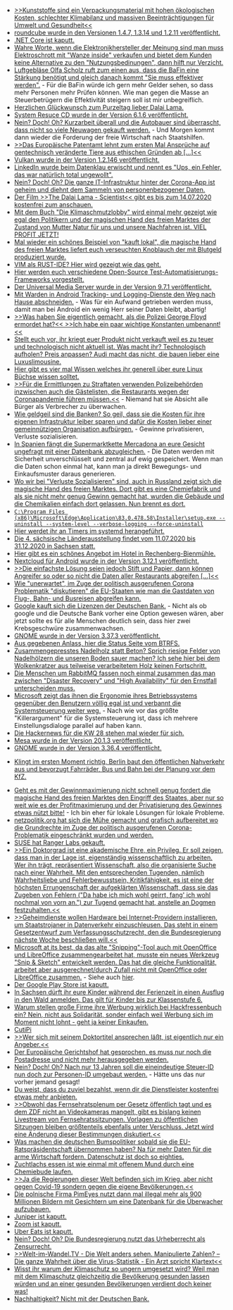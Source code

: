 * [>>Kunststoffe sind ein Verpackungsmaterial mit hohen ökologischen Kosten, schlechter Klimabilanz und massiven Beeinträchtigungen für Umwelt und Gesundheit<<](https://www.sonnenseite.com/de/tipps/raus-aus-der-kunststofffalle.html)
* [roundcube wurde in den Versionen 1.4.7, 1.3.14 und 1.2.11 veröffentlicht.](https://roundcube.net/news/2020/07/05/security-updates-1.4.7-1.3.14-and-1.2.11)
* [.NET Core ist kaputt.](https://www.bleepingcomputer.com/news/security/net-core-vulnerability-lets-attackers-evade-malware-detection/)
* [Wahre Worte, wenn die Elektronikhersteller der Meinung sind man muss Elektroschrott mit "Wanze inside" verkaufen und bietet dem Kunden keine Alternative zu den "Nutzungsbedinungen", dann hilft nur Verzicht.](https://tuxproject.de/blog/2020/07/wanzenzwang/)
* [Luftgebläse Olfa Scholz ruft zum einen aus, dass die BaFin eine Stärkung benötigt und gleich danach kommt "Sie muss effektiver werden".](https://www.golem.de/news/bafin-staerkung-der-finanzaufsicht-nach-wirecard-skandal-geplant-2007-149459.html) - Für die BaFin würde ich gern mehr Gelder sehen, so dass mehr Personen mehr Prüfen können. Wie man gegen die Masse an Steuerbetrügern die Effektivität steigern soll ist mir unbegreiflich.
* [Herzlichen Glückwunsch zum Purzeltag lieber Dalai Lama.](https://www.sonnenseite.com/de/tipps/franz-alt-der-dalai-lama-wird-85-jahre-alt-die-laudatio.html)
* [System Resuce CD wurde in der Version 6.1.6 veröffentlicht.](https://www.planet3dnow.de/cms/56687-systemrescuecd-6-1-6/)
* [Nein? Doch! Oh? Kurzarbeit überall und die Autobauer sind überrascht, dass nicht so viele Neuwagen gekauft werden.](https://www.golem.de/news/neuzulassungen-pkw-markt-erlebt-desaster-ausser-bei-elektroautos-2007-149454.html) - Und Morgen kommt dann wieder die Forderung der freie Wirtschaft nach Staatshilfen.
* [>>Das Europäische Patentamt lehnt zum ersten Mal Ansprüche auf gentechnisch veränderte Tiere aus ethischen Gründen ab [...]<<](https://netzfrauen.org/2020/07/04/patente-3/)
* [Vulkan wurde in der Version 1.2.146 veröffentlicht.](https://www.phoronix.com/scan.php?page=news_item&px=Vulkan-1.2.146-Released)
* [LinkedIn wurde beim Datenklau erwischt und nennt es "Ups, ein Fehler, das war natürlich total ungewollt".](https://www.golem.de/news/datenschutz-linkedin-will-die-ios-zwischenablage-nicht-mehr-auslesen-2007-149451.html)
* [Nein? Doch! Oh? Die ganze IT-Infrastruktur hinter der Corona-App ist geheim und diehnt dem Sammeln von personenbezogener Daten.](https://netzpolitik.org/2020/interview-zu-corona-warn-app-risiken-und-massnahmen-nicht-ausreichend-dargelegt/)
* [Der Film >>The Dalai Lama - Scientist<< gibt es bis zum 14.07.2020 kostenfrei zum anschauen.](https://www.sonnenseite.com/de/tipps/filmtipp-the-dalai-lama-scientist.html)
* [Mit dem Buch "Die Klimaschmutzlobby" wird einmal mehr gezeigt wie egal den Politikern und der magischen Hand des freien Marktes der Zustand von Mutter Natur für uns und unsere Nachfahren ist. VIEL PROFIT JETZT!](https://www.sonnenseite.com/de/tipps/neues-sachbuch-enttarnt-lobby-gegen-den-klimaschutz.html)
* [Mal wieder ein schönes Beispiel von "kauft lokal", die magische Hand des freien Marktes liefert euch verseuchten Knoblauch der mit Blutgeld produziert wurde.](https://netzfrauen.org/2020/07/03/knoblauch-2/)
* [VIM als RUST-IDE? Hier wird gezeigt wie das geht.](https://opensource.com/article/20/7/vim-rust-ide)
* [Hier werden euch verschiedene Open-Source Test-Automatisierungs-Frameworks vorgestellt.](https://opensource.com/article/20/7/open-source-test-automation-frameworks)
* [Der Universal Media Server wurde in der Version 9.7.1 veröffentlicht.](https://www.planet3dnow.de/cms/56691-universal-media-server-9-7-1/)
* [Mit Warden in Android Tracking- und Logging-Dienste den Weg nach Hause abschneiden.](https://www.kuketz-blog.de/warden-tracker-aus-android-apps-entfernen/) - Was für ein Aufwand getrieben werden muss, damit man bei Android ein wenig Herr seiner Daten bleibt, abartig!
* [>>Was haben Sie eigentlich gemacht, als die Polizei George Floyd ermordet hat?<< >>Ich habe ein paar wichtige Konstanten umbenannt!<<](https://blog.fefe.de/?ts=a1fdf387)
* [Stellt euch vor, ihr kriegt euer Produkt nicht verkauft weil es zu teuer und technologisch nicht aktuell ist. Was macht ihr? Technologisch aufholen? Preis anpassen? Audi macht das nicht, die bauen lieber eine Luxuslimousine.](https://www.golem.de/news/projekt-artemis-luxuslimousine-audi-a9-e-tron-soll-2024-kommen-2007-149483-rss.html)
* [Hier gibt es vier mal Wissen welches ihr generell über eure Linux Büchse wissen solltet.](https://www.percona.com/blog/2020/07/06/mysql-101-linux-tuning-for-mysql/)
* [>>Für die Ermittlungen zu Straftaten verwenden Polizeibehörden inzwischen auch die Gästelisten, die Restaurants wegen der Coronapandemie führen müssen.<<](https://www.golem.de/news/hamburg-polizei-nutzt-corona-kontaktlisten-nach-straftat-2007-149482.html) - Niemand hat sie Absicht alle Bürger als Verbrecher zu überwachen.
* [Wie geldgeil sind die Banken? So geil, dass sie die Kosten für ihre eigenen Infrastruktur leiber sparen und dafür die Kosten lieber einer gemeinnützigen Organisation aufbürgen.](https://www.golem.de/news/internet-archive-bank-benutzte-wayback-machine-als-cdn-2007-149481.html) - Gewinne privatisieren, Verluste sozialisieren.
* [In Spanien fängt die Supermarktkette Mercadona an eure Gesicht ungefragt mit einer Datenbank abzugleichen.](https://netzpolitik.org/2020/biometrie-spanische-supermarktkette-setzt-gesichtserkennung-gegen-kunden-ein/) - Die Daten werden mit Sicherheit unverschlüsselt und zentral auf ewig gespeichert. Wenn man die Daten schon einmal hat, kann man ja direkt Bewegungs- und Einkaufsmuster daraus generieren.
* [Wo wir bei "Verluste Sozialisieren" sind, auch in Russland zeigt sich die magische Hand des freien Marktes. Dort gibt es eine Chemiefabrik und als sie nicht mehr genug Gewinn gemacht hat, wurden die Gebäude und die Chemikalien einfach dort gelassen. Nun brennt es dort.](https://netzfrauen.org/2020/07/06/sibirien/)
* [`C:\Program Files (x86)\Microsoft\Edge\Application\83.0.478.58\Installer\setup.exe --uninstall --system-level --verbose-logging --force-uninstall`](https://www.ghacks.net/2020/07/07/how-to-remove-the-new-microsoft-edge-if-uninstallation-is-blocked/)
* [Hier werdet ihr an Timers im systemd herangeführt.](https://opensource.com/article/20/7/systemd-timers)
* [Die 4. sächsische Länderausstellung findet vom 11.07.2020 bis 31.12.2020 in Sachsen statt.](https://www.boom-sachsen.de/)
* [Hier gibt es ein schönes Angebot im Hotel in Rechenberg-Bienmühle.](https://www.fva-holzhau.de/Sommerfrische-im-Erzgebirge.5684-1.htm)
* [Nextcloud für Android wurde in der Version 3.12.1 veröffentlicht.](https://nextcloud.com/blog/nextcloud-3-12-1-for-android-is-out-plus-tips-about-text-editing-printing-and-more/)
* [>>Die einfachste Lösung seien jedoch Stift und Papier, dann können Angreifer so oder so nicht die Daten aller Restaurants abgreifen [...]<<](https://www.golem.de/news/datenleck-corona-kontaktliste-ungeschuetzt-im-internet-abrufbar-2007-149492.html)
* [Wie "unerwartet", im Zuge der politisch ausgerufenen Corona Problematik "diskutieren" die EU-Staaten wie man die Gastdaten von Flug-, Bahn- und Busreisen abgreifen kann.](https://netzpolitik.org/2020/deutsche-ratspraesidentschaft-eu-staaten-diskutieren-nachverfolgung-von-corona-infektionen-mit-passagierdaten/)
* [Google kauft sich die Lizenzen der Deutschen Bank.](https://www.golem.de/news/alphabet-google-und-deutsche-bank-kooperieren-fuer-zehn-jahre-2007-149499.html) - Nicht als ob google und die Deutsche Bank vorher eine Option gewesen wären, aber jetzt sollte es für alle Menschen deutlich sein, dass hier zwei Krebsgeschwüre zusammenwachsen.
* [GNOME wurde in der Version 3.37.3 veröffentlicht.](http://www.phoronix.com/scan.php?page=news_item&px=GNOME-3.37.3-Released)
* [Aus gegebenen Anlass, hier die Status Seite vom BTRFS.](https://btrfs.wiki.kernel.org/index.php/Status)
* [Zusammengepresstes Nadelholz statt Beton? Sprich riesige Felder von Nadelhölzern die unseren Boden sauer machen? Ich sehe hier bei dem Wolkenkratzer aus teilweise verarbeitetem Holz keinen Fortschritt.](https://www.sonnenseite.com/de/zukunft/wolkenkratzer-aus-holz-die-hngenden-grten-von-sydney.html)
* [Die Menschen um RabbitMQ fassen noch einmal zusammen das man zwischen "Disaster Recovery" und "High Availability" für den Ernstfall unterscheiden muss.](https://www.rabbitmq.com/blog/2020/07/07/disaster-recovery-and-high-availability-101/)
* [Microsoft zeigt das ihnen die Ergonomie ihres Betriebssystems gegenüber den Benutzern völlig egal ist und verbannt die Systemsteuerung weiter weg.](https://www.bleepingcomputer.com/news/microsoft/windows-10-the-beginning-of-the-end-for-control-panel/) - Nach wie vor das größte "Killerargument" für die Systemsteuerung ist, dass ich mehrere Einstellungsdialoge parallel auf haben kann.
* [Die Hackernews für die KW 28 stehen mal wieder für sich.](http://n-gate.com/hackernews/2020/07/07/0/)
* [Mesa wurde in der Version 20.1.3 veröffentlicht.](http://www.phoronix.com/scan.php?page=news_item&px=Mesa-20.1.3-Released)
* [GNOME wurde in der Version 3.36.4 veröffentlicht.](http://www.phoronix.com/scan.php?page=news_item&px=GNOME-3.36.4-Released)
+ [Klingt im ersten Moment richtig, Berlin baut den öffentlichen Nahverkehr aus und bevorzugt Fahrräder, Bus und Bahn bei der Planung vor dem KfZ.](https://www.golem.de/news/dekarbonisierung-alle-berliner-busse-werden-elektrisch-2007-149544.html)
* [Geht es mit der Gewinnmaximierung nicht schnell genug fordert die magische Hand des freien Marktes den Eingriff des Staates, aber nur so weit wie es der Profitmaximierung und der Privatisierung des Gewinnes etwas nützt bitte!](https://www.sonnenseite.com/de/mobilitaet/elektroauto-abrechnungschaos-an-ladestationen-muss-enden.html) - Ich bin eher für lokale Lösungen für lokale Probleme.
* [netzpolitik.org hat sich die Mühe gemacht und grafisch aufbereitet wo die Grundrechte im Zuge der politisch ausgerufenen Corona-Problematik eingeschränkt wurden und werden.](https://netzpolitik.org/2020/pandemie-projekt-beobachtet-weltweit-grundrechtseinschraenkungen-wegen-corona-krise/)
* [SUSE hat Ranger Labs gekauft.](https://www.phoronix.com/scan.php?page=news_item&px=SUSE-Acquires-Rancher-Labs)
* [>>Ein Doktorgrad ist eine akademische Ehre, ein Privileg. Er soll zeigen, dass man in der Lage ist, eigenständig wissenschaftlich zu arbeiten. Wer ihn trägt, repräsentiert Wissenschaft, also die organisierte Suche nach einer Wahrheit. Mit den entsprechenden Tugenden, nämlich Wahrheitsliebe und Fehlerbewusstsein, Kritikfähigkeit. es ist eine der höchsten Errungenschaft der aufgeklärten Wissenschaft, dass sie das Zugeben von Fehlern ("Da habe ich mich wohl geirrt, fang' ich wohl nochmal von vorn an.") zur Tugend gemacht hat, anstelle an Dogmen festzuhalten.<<](https://blog.fefe.de/?ts=a1fb3dfd)
* [>>Geheimdienste wollen Hardware bei Internet-Providern installieren, um Staatstrojaner in Datenverkehr einzuschleusen. Das steht in einem Gesetzentwurf zum Verfassungsschutzrecht, den die Bundesregierung nächste Woche beschließen will.<<](https://netzpolitik.org/2020/staatstrojaner-provider-sollen-internetverkehr-umleiten-damit-geheimdienste-hacken-koennen/)
* [Microsoft at its best, da das alte "Snipping"-Tool auch mit OpenOffice und LibreOffice zusammengearbeitet hat, musste ein neues Werkzeug "Snip & Sketch" entwickelt werden. Das hat die gleiche Funktionalität, arbeitet aber ausgerechnet/durch Zufall nicht mit OpenOffice oder LibreOffice zusammen.](https://answers.microsoft.com/en-us/windows/forum/all/snip-sketch-copypaste-does-not-work/1624b7f5-290b-43be-9341-1456aabd86f3) - Siehe auch [hier](https://forum.openoffice.org/en/forum/viewtopic.php?f=15&t=99989).
* [Der Google Play Store ist kaputt.](https://www.bleepingcomputer.com/news/security/joker-android-malware-keeps-evading-google-play-store-defenses/)
* [In Sachsen dürft ihr eure Kinder während der Ferienzeit in einen Ausflug in den Wald anmelden. Das gilt für Kinder bis zur Klassenstufe 6.](https://www.bildung.sachsen.de/blog/index.php/2020/07/09/der-saechsische-wald-kommt-in-den-hort/)
* [Warum stellen große Firme ihre Werbung wirklich bei Hackfressenbuch ein? Nein, nicht aus Solidarität, sonder einfach weil Werbung sich im Moment nicht lohnt - geht ja keiner Einkaufen.](https://www.golem.de/news/facebook-boykott-imagepflege-zum-nulltarif-2007-149535.html)
* [CutiPi](https://www.golem.de/news/kickstarter-cutiepi-ist-ein-raspberry-pi-tablet-fuer-bastelprojekte-2007-149556.html)
* [>>Wer sich mit seinem Doktortitel ansprechen läßt, ist eigentlich nur ein Angeber.<<](https://blog.fefe.de/?ts=a1f9c70c)
* [Der Europäische Gerichtshof hat gesprochen, es muss nur noch die Postadresse und nicht mehr herausgegeben werden.](https://netzpolitik.org/2020/europaeischer-gerichtshof-die-adresse-ist-da-wo-die-post-ankommt/)
* [Nein? Doch! Oh? Nach nur 13 Jahren soll die eineindeutige Steuer-ID nun doch zur Personen-ID umgebaut werden.](https://netzpolitik.org/2020/registermodernisierung-eine-nummer-sie-alle-zu-finden/) - Hätte uns das nur vorher jemand gesagt!
* [Du weist, dass du zuviel bezahlst, wenn dir die Dienstleister kostenfrei etwas mehr anbieten.](https://www.golem.de/news/congstar-penny-mobil-und-ja-mobil-prepaid-tarife-erhalten-lte-ohne-aufpreis-2007-149576.html)
* [>>Obwohl das Fernsehratsplenum per Gesetz öffentlich tagt und es dem ZDF nicht an Videokameras mangelt, gibt es bislang keinen Livestream von Fernsehratssitzungen. Vorlagen zu öffentlichen Sitzungen bleiben größtenteils ebenfalls unter Verschluss. Jetzt wird eine Änderung dieser Bestimmungen diskutiert.<<](https://netzpolitik.org/2020/neues-aus-dem-fernsehrat-63-vorschlaege-fuer-mehr-transparenz-in-der-geschaeftsordnung/)
* [Was machen die deutschen Bumspolitiker sobald sie die EU-Ratspräsidentschaft übernommen haben? Na für mehr Daten für die arme Wirtschaft fordern. Datenschutz ist doch so eighties.](https://netzpolitik.org/2020/was-vom-tage-uebrig-blieb-etappen-empfehlungen-und-e-privacy/)
* [Zuchtlachs essen ist wie einmal mit offenem Mund durch eine Chemiebude laufen.](https://netzfrauen.org/2020/07/09/zuchtlachs/)
* [>>Ja die Regierungen dieser Welt befinden sich im Krieg, aber nicht gegen Covid-19 sondern gegen die eigene Bevölkerungen.<<](https://npr.news.eulu.info/2020/07/09/ich-hab-die-schnauze-voll-ihr-politik-darsteller/)
* [Die polnische Firma PimEyes nutzt dann mal illegal mehr als 900 Millionen Bildern mit Gesichtern um eine Datenbank für die Überwacher aufzubauen.](https://netzpolitik.org/2020/gesichter-suchmaschine-pimeyes-schafft-anonymitaet-ab/)
* [Juniper ist kaputt.](https://kb.juniper.net/InfoCenter/index?page=content&id=JSA11024&actp=METADATA)
* [Zoom ist kaputt.](https://blog.0patch.com/2020/07/remote-code-execution-vulnerability-in.html)
* [Uber Eats ist kaputt.](https://www.bleepingcomputer.com/news/technology/uber-eats-outage-in-multiple-countries-internal-server-error-reports/)
* [Nein? Doch! Oh? Die Bundesregierung nutzt das Urheberrecht als Zensurrecht.](https://verfassungsblog.de/das-urheberrecht-als-zensurrecht/)
* [>>Welt-im-Wandel.TV - Die Welt anders sehen. Manipulierte Zahlen? – Die ganze Wahrheit über die Virus-Statistik - Ein Arzt spricht Klartext<<](https://www.welt-im-wandel.tv/video/manipulierte-zahlen-die-ganze-wahrheit-ueber-die-virus-statistik-ein-arzt-spricht-klartext/)
* [Wisst ihr warum der Klimaschutz so ungern umgesetzt wird? Weil man mit dem Klimaschutz gleichzeitig die Bevölkerung gesunden lassen würden und an einer gesunden Bevölkerungen verdient doch keiner was!](https://www.sonnenseite.com/de/umwelt/klimaschutz-ist-gesundheitsschutz.html)
* [Nachhaltigkeit? Nicht mit der Deutschen Bank.](https://netzfrauen.org/2020/07/11/deutsche-bank-4/)
